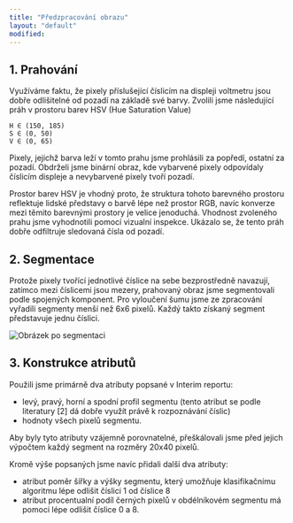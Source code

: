 ```yaml
---
title: "Předzpracování obrazu"
layout: "default"
modified:
---
```


## 1. Prahování

Využíváme faktu, že pixely příslušející číslicím na displeji voltmetru jsou dobře odlišitelné od pozadí na základě své barvy. Zvolili jsme následující práh v prostoru barev HSV (Hue Saturation Value)

    H ∈ (150, 185)
    S ∈ (0, 50)
    V ∈ (0, 65)

Pixely, jejichž barva leží v tomto prahu jsme prohlásili za popředí, ostatní za pozadí. Obdrželi jsme binární obraz, kde vybarvené pixely odpovídaly číslicím displeje a nevybarvené pixely tvoří pozadí.

Prostor barev HSV je vhodný proto, že struktura tohoto barevného prostoru reflektuje lidské představy o barvě lépe než prostor RGB, navíc konverze mezi těmito barevnými prostory je velice jenoduchá. Vhodnost zvoleného prahu jsme vyhodnotili pomocí vizualní inspekce. Ukázalo se, že tento práh dobře odfiltruje sledovaná čísla od pozadí.

## 2. Segmentace

Protože pixely tvořící jednotlivé číslice na sebe bezprostředně navazují, zatímco mezi číslicemi jsou mezery, prahovaný obraz jsme segmentovali podle spojených komponent. Pro vyloučení šumu jsme ze zpracování vyřadili segmenty menší než 6x6 pixelů. Každý takto získaný segment představuje jednu číslici.

![Obrázek po segmentaci](images/4.png)

## 3. Konstrukce atributů
Použili jsme primárně dva atributy popsané v Interim reportu:

-   levý, pravý, horní a spodní profil segmentu (tento atribut se podle literatury [2] dá dobře využít právě k rozpoznávání číslic)
-   hodnoty všech pixelů segmentu.

Aby byly tyto atributy vzájemně porovnatelné, přeškálovali jsme před jejich výpočtem každý segment na rozměry 20x40 pixelů.

Kromě výše popsaných jsme navíc přidali další dva atributy:

-   atribut poměr šířky a výšky segmentu, který umožňuje klasifikačnímu algoritmu lépe odlišit číslici 1 od číslice 8
-   atribut procentualní podíl černých pixelů v obdélníkovém segmentu má pomoci lépe odlišit číslice 0 a 8.